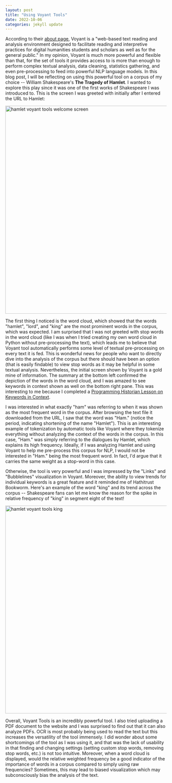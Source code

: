 ```yaml
---
layout: post
title: "Using Voyant Tools"
date: 2022-10-06
categories: jekyll update
---
```


According to their [about page](https://voyant-tools.org/docs/#!/guide/about), Voyant 
is a "web-based text reading and analysis environment designed to facilitate reading and interpretive practices for digital humanities students and scholars as well as for the general public." In my opinion, Voyant is much more powerful and flexible than that, for the set of tools it provides access to is more than enough to perform complex textual analysis, data cleaning,
statistics gathering, and even pre-processing to feed into powerful NLP language models. In this blog post, I will be reflecting on using this powerful tool on a corpus of my choice -- William Shakespeare's __The Tragedy of Hamlet__. I wanted to explore this play since it was one of the first works of Shakespeare I was introduced to. This is the screen I was greeted
with initially after I entered the URL to Hamlet:

<img src="https://dahalankur.github.io/intro-dh-portfolio/assets/hamlet.png" alt="hamlet voyant tools welcome screen" width="650"/>

The first thing I noticed is the word cloud, which showed that the words "hamlet", 
"lord", and "king" are the most prominent words in the corpus, which was expected. I am 
surprised that I was not greeted with stop words in the word cloud (like I was when I tried 
creating my own word cloud in Python without pre-processing the text), which leads me to 
believe that Voyant tool automatically performs some level of textual pre-processing 
on every text it is fed. This is wonderful news for people who want to directly dive into the 
analysis of the corpus but there should have been an option (that is easily findable) to 
view stop words as it may be helpful in some textual analysis. Nevertheless, the initial
screen shown by Voyant is a gold mine of information. The summary at the bottom left 
confirmed the depiction of the words in the word cloud, and I was amazed to see 
keywords in context shown as well on the bottom right pane. This was interesting to me because
I completed a [Programming Historian Lesson on Keywords in Context](https://dahalankur.github.io/intro-dh-portfolio/lessons/n_grams.html).

I was interested in what exactly "ham" was referring to when it was shown as the most frequent 
word in the corpus. After browsing the text file it downloaded from the URL, I saw that the 
word was "Ham." (notice the period, indicating shortening of the name "Hamlet"). This is an interesting
example of tokenization by automatic tools like Voyant where they tokenize everything without 
analyzing the context of the words in the corpus. In this case, "Ham." was simply referring to the 
dialogues by Hamlet, which explains its high frequency. Ideally, if I was analyzing Hamlet and 
using Voyant to help me pre-process this corpus for NLP, I would not be interested in "Ham."
being the most frequent word. In fact, I'd argue that it carries the same weight as a stop-word in this case.

Otherwise, the tool is very powerful and I was impressed by the "Links" and "Bubblelines" 
visualization in Voyant. Moreover, the ability to view trends for individual keywords is a 
great feature and it reminded me of Hathitrust Bookworm. Here's an example of the word "king" and 
its trend across the corpus -- Shakespeare fans can let me know the reason for the spike in 
relative frequency of "king" in segment eight of the text!

<img src="https://dahalankur.github.io/intro-dh-portfolio/assets/king.png" alt="hamlet voyant tools king" width="650"/>


Overall, Voyant Tools is an incredibly powerful tool. I also tried uploading a PDF document 
to the website and I was surprised to find out that it can also analyze PDFs. OCR is most 
probably being used to read the text but this increases the versatility of the tool immensely.
I did wonder about some shortcomings of the tool as I was using it, and that was the lack of 
usability in that finding and changing settings (setting custom stop words, removing stop words, etc.) is not too intuitive. Moreover, when a word cloud is displayed, would the relative weighted
frequency be a good indicator of the importance of words in a corpus compared to simply using 
raw frequencies? Sometimes, this may lead to biased visualization which may subconsciously 
bias the analysis of the text.